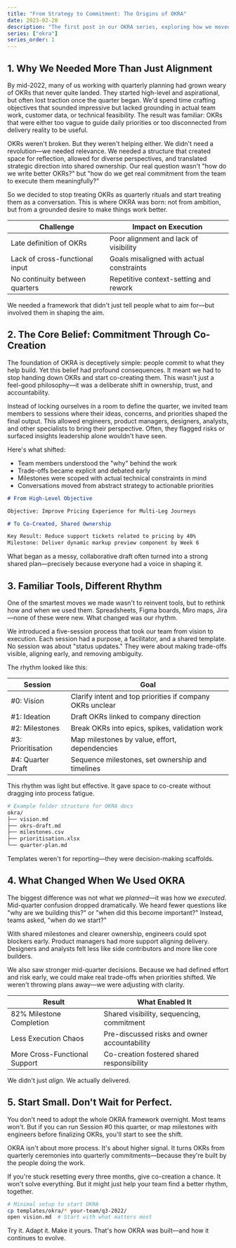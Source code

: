 ```yaml
---
title: "From Strategy to Commitment: The Origins of OKRA"
date: 2023-02-20
description: "The first post in our OKRA series, exploring how we moved from traditional OKRs to a more collaborative, effective framework for team alignment and execution."
series: ["okra"]
series_order: 1
---
```


## 1. Why We Needed More Than Just Alignment

By mid-2022, many of us working with quarterly planning had grown weary of OKRs that never quite landed. They started high-level and aspirational, but often lost traction once the quarter began. We'd spend time crafting objectives that sounded impressive but lacked grounding in actual team work, customer data, or technical feasibility. The result was familiar: OKRs that were either too vague to guide daily priorities or too disconnected from delivery reality to be useful.

OKRs weren't broken. But they weren't helping either. We didn't need a revolution—we needed relevance. We needed a structure that created space for reflection, allowed for diverse perspectives, and translated strategic direction into shared ownership. Our real question wasn't "how do we write better OKRs?" but "how do we get real commitment from the team to execute them meaningfully?"

So we decided to stop treating OKRs as quarterly rituals and start treating them as a conversation. This is where OKRA was born: not from ambition, but from a grounded desire to make things work better.

| Challenge                      | Impact on Execution                      |
| ------------------------------ | ---------------------------------------- |
| Late definition of OKRs        | Poor alignment and lack of visibility    |
| Lack of cross-functional input | Goals misaligned with actual constraints |
| No continuity between quarters | Repetitive context-setting and rework    |

We needed a framework that didn't just tell people what to aim for—but involved them in shaping the aim.

## 2. The Core Belief: Commitment Through Co-Creation

The foundation of OKRA is deceptively simple: people commit to what they help build. Yet this belief had profound consequences. It meant we had to stop handing down OKRs and start co-creating them. This wasn't just a feel-good philosophy—it was a deliberate shift in ownership, trust, and accountability.

Instead of locking ourselves in a room to define the quarter, we invited team members to sessions where their ideas, concerns, and priorities shaped the final output. This allowed engineers, product managers, designers, analysts, and other specialists to bring their perspective. Often, they flagged risks or surfaced insights leadership alone wouldn't have seen.

Here's what shifted:

- Team members understood the "why" behind the work
- Trade-offs became explicit and debated early
- Milestones were scoped with actual technical constraints in mind
- Conversations moved from abstract strategy to actionable priorities

```markdown
# From High-Level Objective

Objective: Improve Pricing Experience for Multi-Leg Journeys

# To Co-Created, Shared Ownership

Key Result: Reduce support tickets related to pricing by 40%
Milestone: Deliver dynamic markup preview component by Week 6
```

What began as a messy, collaborative draft often turned into a strong shared plan—precisely because everyone had a voice in shaping it.

## 3. Familiar Tools, Different Rhythm

One of the smartest moves we made wasn't to reinvent tools, but to rethink how and when we used them. Spreadsheets, Figma boards, Miro maps, Jira—none of these were new. What changed was our rhythm.

We introduced a five-session process that took our team from vision to execution. Each session had a purpose, a facilitator, and a shared template. No session was about "status updates." They were about making trade-offs visible, aligning early, and removing ambiguity.

The rhythm looked like this:

| Session            | Goal                                                      |
| ------------------ | --------------------------------------------------------- |
| #0: Vision         | Clarify intent and top priorities if company OKRs unclear |
| #1: Ideation       | Draft OKRs linked to company direction                    |
| #2: Milestones     | Break OKRs into epics, spikes, validation work            |
| #3: Prioritisation | Map milestones by value, effort, dependencies             |
| #4: Quarter Draft  | Sequence milestones, set ownership and timelines          |

This rhythm was light but effective. It gave space to co-create without dragging into process fatigue.

```bash
# Example folder structure for OKRA docs
okra/
├── vision.md
├── okrs-draft.md
├── milestones.csv
├── prioritisation.xlsx
└── quarter-plan.md
```

Templates weren't for reporting—they were decision-making scaffolds.

## 4. What Changed When We Used OKRA

The biggest difference was not what we _planned_—it was how we _executed_. Mid-quarter confusion dropped dramatically. We heard fewer questions like "why are we building this?" or "when did this become important?" Instead, teams asked, "when do we start?"

With shared milestones and clearer ownership, engineers could spot blockers early. Product managers had more support aligning delivery. Designers and analysts felt less like side contributors and more like core builders.

We also saw stronger mid-quarter decisions. Because we had defined effort and risk early, we could make real trade-offs when priorities shifted. We weren't throwing plans away—we were adjusting with clarity.

| Result                        | What Enabled It                              |
| ----------------------------- | -------------------------------------------- |
| 82% Milestone Completion      | Shared visibility, sequencing, commitment    |
| Less Execution Chaos          | Pre-discussed risks and owner accountability |
| More Cross-Functional Support | Co-creation fostered shared responsibility   |

We didn't just _align_. We actually delivered.

## 5. Start Small. Don't Wait for Perfect.

You don't need to adopt the whole OKRA framework overnight. Most teams won't. But if you can run Session #0 this quarter, or map milestones with engineers before finalizing OKRs, you'll start to see the shift.

OKRA isn't about more process. It's about higher signal. It turns OKRs from quarterly ceremonies into quarterly commitments—because they're built by the people doing the work.

If you're stuck resetting every three months, give co-creation a chance. It won't solve everything. But it might just help your team find a better rhythm, together.

```bash
# Minimal setup to start OKRA
cp templates/okra/* your-team/q3-2022/
open vision.md  # Start with what matters most
```

Try it. Adapt it. Make it yours. That's how OKRA was built—and how it continues to evolve.
